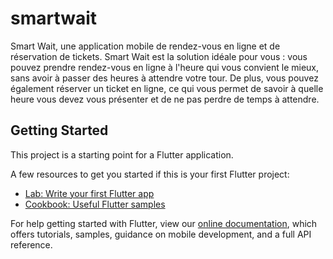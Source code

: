 # smartwait

Smart Wait, une application mobile de rendez-vous en ligne et de réservation de tickets. Smart Wait est la solution idéale pour vous : vous pouvez prendre rendez-vous en ligne à l'heure qui vous convient le mieux, sans avoir à passer des heures à attendre votre tour. De plus, vous pouvez également réserver un ticket en ligne, ce qui vous permet de savoir à quelle heure vous devez vous présenter et de ne pas perdre de temps à attendre.

## Getting Started

This project is a starting point for a Flutter application.

A few resources to get you started if this is your first Flutter project:

- [Lab: Write your first Flutter app](https://flutter.dev/docs/get-started/codelab)
- [Cookbook: Useful Flutter samples](https://flutter.dev/docs/cookbook)

For help getting started with Flutter, view our
[online documentation](https://flutter.dev/docs), which offers tutorials,
samples, guidance on mobile development, and a full API reference.
